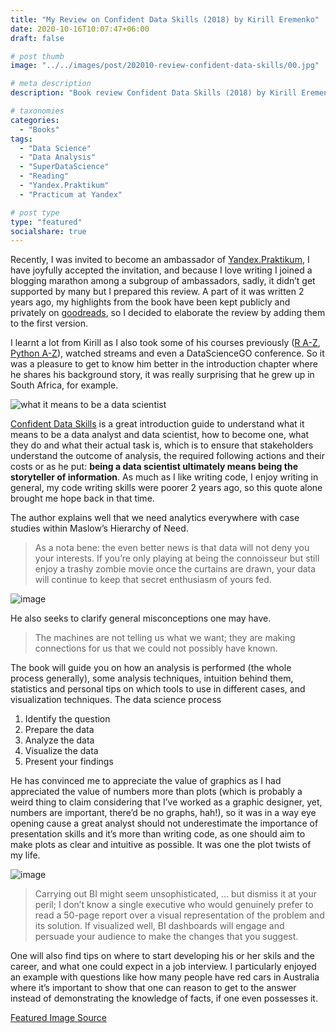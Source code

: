 ```yaml
---
title: "My Review on Confident Data Skills (2018) by Kirill Eremenko"
date: 2020-10-16T10:07:47+06:00
draft: false

# post thumb
image: "../../images/post/202010-review-confident-data-skills/00.jpg"

# meta description
description: "Book review Confident Data Skills (2018) by Kirill Eremenko"

# taxonomies
categories:
  - "Books"
tags:
  - "Data Science"
  - "Data Analysis"
  - "SuperDataScience"
  - "Reading"
  - "Yandex.Praktikum"
  - "Practicum at Yandex"

# post type
type: "featured"
socialshare: true
---
```

Recently, I was invited to become an ambassador of [Yandex.Praktikum](https://praktikum.yandex.ru), I have joyfully accepted the invitation, and because I love writing I joined a blogging marathon among a subgroup of ambassadors, sadly, it didn’t get supported by many but I prepared this review. A part of it was written 2 years ago, my highlights from the book have been kept publicly and privately on [goodreads](https://www.goodreads.com/notes/37835937-confident-data-skills/16635729-yerzhan-karatay), so I decided to elaborate the review by adding them to the first version.

I learnt a lot from Kirill as I also took some of his courses previously ([R A-Z](https://www.udemy.com/certificate/UC-17YWZEQI/), [Python A-Z](https://www.udemy.com/certificate/UC-4OZZEA41/)), watched streams and even a DataScienceGO conference. So it was a pleasure to get to know him better in the introduction chapter where he shares his background story, it was really surprising that he grew up in South Africa, for example.

![what it means to be a data scientist](../../images/post/202010-review-confident-data-skills/01.jpg?style=centerme)

[Confident Data Skills](https://amzn.to/2H7PHsY) is a great introduction guide to understand what it means to be a data analyst and data scientist, how to become one, what they do and what their actual task is, which is to ensure that stakeholders understand the outcome of analysis, the required following actions and their costs or as he put: **being a data scientist ultimately means being the storyteller of information**. As much as I like writing code, I enjoy writing in general, my code writing skills were poorer 2 years ago, so this quote alone brought me hope back in that time.

The author explains well that we need analytics everywhere with case studies within Maslow’s Hierarchy of Need.

> As a nota bene: the even better news is that data will not deny you your interests. If you’re only playing at being the connoisseur but still enjoy a trashy zombie movie once the curtains are drawn, your data will continue to keep that secret enthusiasm of yours fed.

![image](https://64.media.tumblr.com/71675de47077f22aa17bb3c5d180619e/7b40f2b601173ae5-90/s540x810/19f9c07903de76a8c23b88a8db1b346319508908.gif?style=centerme)

He also seeks to clarify general misconceptions one may have.

> The machines are not telling us what we want; they are making connections for us that we could not possibly have known.

The book will guide you on how an analysis is performed (the whole process generally), some analysis techniques, intuition behind them, statistics and personal tips on which tools to use in different cases, and visualization techniques. The data science process

1.  Identify the question
2.  Prepare the data
3.  Analyze the data
4.  Visualize the data
5.  Present your findings

He has convinced me to appreciate the value of graphics as I had appreciated the value of numbers more than plots (which is probably a weird thing to claim considering that I’ve worked as a graphic designer, yet, numbers are important, there’d be no graphs, hah!), so it was in a way eye opening cause a great analyst should not underestimate the importance of presentation skills and it’s more than writing code, as one should aim to make plots as clear and intuitive as possible. It was one the plot twists of my life.

![image](https://64.media.tumblr.com/c12ab94d14a04a10d0978cab27e34c71/7b40f2b601173ae5-7e/s540x810/575cfe9fa652995c9de1e958a8c9fedd5a5aa935.gif?style=centerme)

> Carrying out BI might seem unsophisticated, … but dismiss it at your peril; I don’t know a single executive who would genuinely prefer to read a 50-page report over a visual representation of the problem and its solution. If visualized well, BI dashboards will engage and persuade your audience to  make the changes that you suggest.

One will also find tips on where to start developing his or her skils and the career, and what one could expect in a job interview. I particularly enjoyed an example with questions like how many people have red cars in Australia where it’s important to show that one can reason to get to the answer instead of demonstrating the knowledge of facts, if one even possesses it.

[Featured Image Source](https://pixabay.com/images/id-3088775/)
